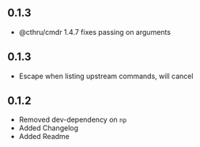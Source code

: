 ## 0.1.3
 - @cthru/cmdr 1.4.7 fixes passing on arguments

## 0.1.3
 - Escape when listing upstream commands, will cancel
 
## 0.1.2
 - Removed dev-dependency on `np`
 - Added Changelog
 - Added Readme
